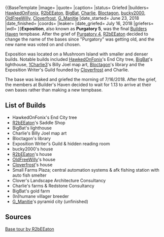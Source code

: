 {{BaseTemplate
|image=
|quote=
|caption=
|status= Griefed
|builders= [HawkedOnFonix](https://2b2t.miraheze.org/wiki/HawkedOnFonix), [R2bEEaton](https://2b2t.miraheze.org/wiki/R2bEEaton), [BigBat](https://2b2t.miraheze.org/wiki/BigBat), [Charlie](https://2b2t.miraheze.org/wiki/Charlie), [Bloctagon](https://2b2t.miraheze.org/wiki/Bloctagon), [bucky2000](https://2b2t.miraheze.org/wiki/bucky2000), [OldFreeWilly](https://2b2t.miraheze.org/wiki/OldFreeWilly), [Cloverfrost](https://2b2t.miraheze.org/wiki/Cloverfrost), [G_Manitie](https://2b2t.miraheze.org/wiki/G_Manitie)
|date_started= June 23, 2018
|date_finished=
|coords=
|leaker=
|date_griefed= July 16, 2018
|griefers=
|wdl=
}}**Exposition**, also known as **Purgatory 5**, was the final [Builders Haven](https://2b2t.miraheze.org/wiki/Builders_Haven) tempbase. After the grief of [Purgatory 4](https://2b2t.miraheze.org/wiki/Purgatory_4), [R2bEEaton](https://2b2t.miraheze.org/wiki/R2bEEaton) decided to change the name of the bases since "Purgatory" was getting old, and the new name was voted on and chosen.

Exposition was located on a Mushroom Island with smaller and denser builds. Notable builds included [HawkedOnFonix](https://2b2t.miraheze.org/wiki/HawkedOnFonix)'s End City tree, [BigBat](https://2b2t.miraheze.org/wiki/BigBat)'s lighthouse, [1Charlie3](https://2b2t.miraheze.org/wiki/1Charlie3)'s Billy Joel map art, [Bloctagon](https://2b2t.miraheze.org/wiki/Bloctagon)'s library and the Exposition Writer's Guild founded by [Cloverfrost](https://2b2t.miraheze.org/wiki/Cloverfrost) and Charlie.

The base was leaked and griefed the morning of 7/16/2018. After the grief, the members at Builder's Haven decided to wait for 1.13 to arrive at their own bases rather than making a new tempbase.

## List of Builds
* HawkedOnFonix's End City tree
* [R2bEEaton](https://2b2t.miraheze.org/wiki/R2bEEaton)'s Saddle Shop
* BigBat's lighthouse
* Charlie's Billy Joel map art
* Bloctagon's library
* Exposition Writer's Guild & hidden reading room
* bucky2000's house
* [R2bEEaton](https://2b2t.miraheze.org/wiki/R2bEEaton)'s house
* [OldFreeWilly](https://2b2t.miraheze.org/wiki/OldFreeWilly)'s house
* [Cloverfrost](https://2b2t.miraheze.org/wiki/Cloverfrost)'s house
* Small Farms Plaza; central automation systems & afk fishing station with auto fish smelter
* Clover's Landscape Architecture Consultancy
* Charlie's farms & Redstone Consultancy
* BigBat's gold farm
* (In)humane villager breeder
* [G_Manitie](https://2b2t.miraheze.org/wiki/G_Manitie)'s pyramid city (unfinished)

## Sources
[Base tour by R2bEEaton](https://www.youtube.com/watch?v=_ABMRWwsvio)